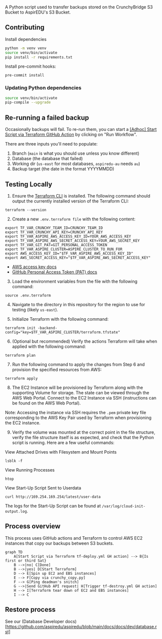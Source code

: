 A Python script used to transfer backups stored on the CrunchyBridge S3 Bucket to AspirEDU's S3 Bucket.

## Contributing

Install dependencies

```bash
python -m venv venv
source venv/bin/activate
pip install -r requirements.txt
```

Install pre-commit hooks:

```bash
pre-commit install
```

### Updating Python dependencies

```bash
source venv/bin/activate
pip-compile --upgrade
```

## Re-running a failed backup

Occasionally backups will fail. To re-run them, you can start a
[\[Adhoc\] Start Script via Terraform GitHub Action](https://github.com/aspiredu/crunchy-backups/actions/workflows/tf-deploy-adhoc.yml)
by clicking on "Run Workflow".

There are three inputs you'll need to populate:

1. Branch (`main` is what you should use unless you know different)
2. Database (the database that failed)
3. Working dir (`us-east` for most databases, `aspiredu-au` needs `au`)
4. Backup target (the date in the format YYYYMMDD)


## Testing Locally

1. Ensure the [Terraform CLI](https://developer.hashicorp.com/terraform/downloads) is installed. The
   following command should output the currently installed version of the Terraform CLI:

```
terraform --version
```

2. Create a new `.env.terraform file` with the following content:

```
export TF_VAR_CRUNCHY_TEAM_ID=CRUNCHY_TEAM_ID
export TF_VAR_CRUNCHY_API_KEY=CRUNCHY_API_KEY
export TF_VAR_ASPIRE_AWS_ACCESS_KEY_ID=YOUR_AWS_ACCESS_KEY
export TF_VAR_ASPIRE_AWS_SECRET_ACCESS_KEY=YOUR_AWS_SECRET_KEY
export TF_VAR_GIT_PAT=GIT_PERSONAL_ACCESS_TOKEN
export TF_VAR_ASPIRE_CLUSTER=ASPIRE_CLUSTER_TO_RUN_FOR
export AWS_ACCESS_KEY_ID="$TF_VAR_ASPIRE_AWS_ACCESS_KEY_ID"
export AWS_SECRET_ACCESS_KEY="$TF_VAR_ASPIRE_AWS_SECRET_ACCESS_KEY"
```

- [AWS access key docs](https://docs.aws.amazon.com/IAM/latest/UserGuide/id_credentials_access-keys.html#Using_CreateAccessKey)
- [GitHub Personal Access Token (PAT) docs](https://docs.github.com/en/authentication/keeping-your-account-and-data-secure/managing-your-personal-access-tokens)

3. Load the environment variables from the file with the following command:

```shell
source .env.terraform
```

4. Navigate to the directory in this repository for the region to use for testing (likely `us-east`).

5. Initialize Terraform with the following command:

```
terraform init -backend-config="key=$TF_VAR_ASPIRE_CLUSTER/terraform.tfstate"
```

6. (Optional but recommended) Verify the actions Terraform will take when applied with the following command:

```
terraform plan
```

7. Run the following command to apply the changes from Step 6 and provision the specified resources from AWS:

```
terraform apply
```

8. The EC2 Instance will be provisioned by Terraform along with the supporting Volume for storage. The state can be
   viewed through the AWS Web Portal. Connect to the EC2 Instance via SSH (instructions can be found on the AWS Web
   Portal).

Note: Accessing the instance via SSH requires the `.pem` private key file corresponding to the AWS Key Pair used by
Terraform when provisioning the EC2 instance.

9. Verify the volume was mounted at the correct point in the file structure, verify the file structure itself is as
   expected, and check that the Python script is running. Here are a few useful commands:

View Attached Drives with Filesystem and Mount Points

```
lsblk -f
```

View Running Processes

```
htop
```

View Start-Up Script Sent to Userdata

```
curl http://169.254.169.254/latest/user-data
```

The logs for the Start-Up Script can be found at `/var/log/cloud-init-output.log`.

## Process overview

This process uses GitHub actions and Terraform to control AWS EC2 instances that
copy our backups between S3 buckets.

```mermaid
graph TD
    A[Start Script via Terraform tf-deploy.yml GH action] --> B{Is first or third Sat}
    B -->|no| C[Done]
    B -->|yes| D[Start Terraform]
    D --> E[Spin up EC2 and EBS instances]
    E --> F[Copy via crunchy_copy.py]
    F --> G[Ping deadman's snitch]
    G -->|Send GitHub API request| H[Trigger tf-destroy.yml GH action]
    H --> I[Terraform tear down of EC2 and EBS instances]
    I --> C
```

## Restore process

See our (Database Developer docs)[https://github.com/aspiredu/aspiredu/blob/main/docs/docs/dev/database.rst]
